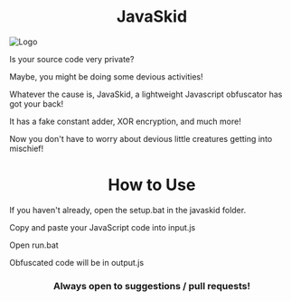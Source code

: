 <h1 align="center">JavaSkid</h1>

![Logo](https://media.discordapp.net/attachments/1030983436766289932/1032129476798197770/New_Project_5.png?width=953&height=488)

Is your source code very private?

Maybe, you might be doing some devious activities!

Whatever the cause is, JavaSkid, a lightweight Javascript obfuscator has got your back!

It has a fake constant adder, XOR encryption, and much more!

Now you don't have to worry about devious little creatures getting into mischief!


<h1 align="center">How to Use</h1>

If you haven't already, open the setup.bat in the javaskid folder.

Copy and paste your JavaScript code into input.js

Open run.bat

Obfuscated code will be in output.js


<h3 align="center">Always open to suggestions / pull requests!</h3>
